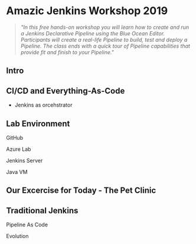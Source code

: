 # Amazic Jenkins Workshop 2019
  


> *"In this free hands-on workshop you will learn how to create and run a Jenkins Declarative Pipeline using the Blue Ocean Editor. Participants will create a real-life Pipeline to build, test and deploy a Pipeline. The class ends with a quick tour of Pipeline capabilities that provide fit and finish to your Pipeline."*



## Intro


 






## CI/CD and Everything-As-Code

- Jenkins as orcehstrator





##  Lab Environment

GitHub

Azure Lab

Jenkins Server

Java VM



## Our Excercise for Today - The Pet Clinic







## Traditional Jenkins



Pipeline As Code

Evolution





